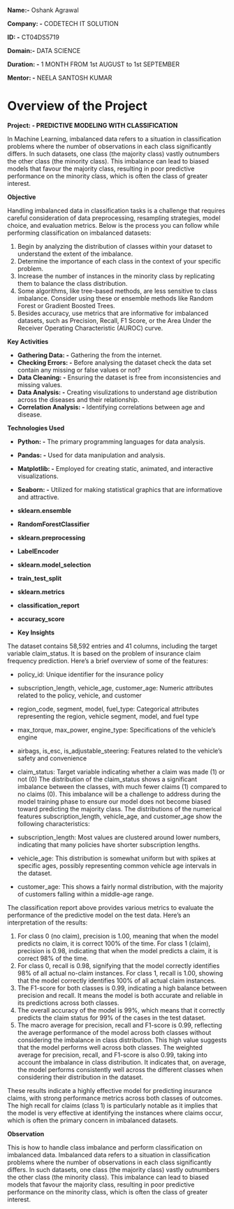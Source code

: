 **Name:-** Oshank Agrawal

**Company: -** CODETECH IT SOLUTION

**ID: -** CT04DS5719

**Domain:-** DATA SCIENCE

**Duration: -** 1 MONTH FROM 1st AUGUST to 1st SEPTEMBER

**Mentor: -** NEELA SANTOSH KUMAR

# Overview of the Project

**Project: - PREDICTIVE MODELING WITH CLASSIFICATION**

In Machine Learning, imbalanced data refers to a situation in classification problems where the number of observations in each class significantly differs. In such datasets, one class (the majority class) vastly outnumbers the other class (the minority class). This imbalance can lead to biased models that favour the majority class, resulting in poor predictive performance on the minority class, which is often the class of greater interest.

**Objective**

Handling imbalanced data in classification tasks is a challenge that requires careful consideration of data preprocessing, resampling strategies, model choice, and evaluation metrics. Below is the process you can follow while performing classification on imbalanced datasets:

1. Begin by analyzing the distribution of classes within your dataset to understand the extent of the imbalance.
2. Determine the importance of each class in the context of your specific problem.
3. Increase the number of instances in the minority class by replicating them to balance the class distribution.
4. Some algorithms, like tree-based methods, are less sensitive to class imbalance. Consider using these or ensemble methods like Random Forest or Gradient Boosted Trees.
5. Besides accuracy, use metrics that are informative for imbalanced datasets, such as Precision, Recall, F1 Score, or the Area Under the Receiver Operating Characteristic (AUROC) curve.

**Key Activities**

* **Gathering Data: -** Gathering the from the internet.
* **Checking Errors: -** Before analysing the dataset check the data set contain any missing or false values or not? 
* **Data Cleaning: -** Ensuring the dataset is free from inconsistencies and missing values.
* **Data Analysis: -** Creating visulizations to understand age distribution across the diseases and their relationship.
* **Correlation Analysis: -** Identifying correlations between age and disease.

**Technologies Used**

* **Python: -** The primary programming languages for data analysis.
* **Pandas: -** Used for data manipulation and analysis.
* **Matplotlib: -** Employed for creating static, animated, and interactive visualizations.
* **Seaborn: -** Utilized for making statistical graphics that are informatiove and attractive.
* **sklearn.ensemble**
* **RandomForestClassifier**
* **sklearn.preprocessing**
* **LabelEncoder**
* **sklearn.model_selection**
* **train_test_split**
* **sklearn.metrics**
* **classification_report**
* **accuracy_score**

* **Key Insights**

The dataset contains 58,592 entries and 41 columns, including the target variable claim_status. It is based on the problem of insurance claim frequency prediction. Here’s a brief overview of some of the features:
* policy_id: Unique identifier for the insurance policy
* subscription_length, vehicle_age, customer_age: Numeric attributes related to the policy, vehicle, and customer
* region_code, segment, model, fuel_type: Categorical attributes representing the region, vehicle segment, model, and fuel type
* max_torque, max_power, engine_type: Specifications of the vehicle’s engine
* airbags, is_esc, is_adjustable_steering: Features related to the vehicle’s safety and convenience
* claim_status: Target variable indicating whether a claim was made (1) or not (0)
The distribution of the claim_status shows a significant imbalance between the classes, with much fewer claims (1) compared to no claims (0). This imbalance will be a challenge to address during the model training phase to ensure our model does not become biased toward predicting the majority class.
The distributions of the numerical features subscription_length, vehicle_age, and customer_age show the following characteristics:

* subscription_length: Most values are clustered around lower numbers, indicating that many policies have shorter subscription lengths.
* vehicle_age: This distribution is somewhat uniform but with spikes at specific ages, possibly representing common vehicle age intervals in the dataset.
* customer_age: This shows a fairly normal distribution, with the majority of customers falling within a middle-age range.

The classification report above provides various metrics to evaluate the performance of the predictive model on the test data. Here’s an interpretation of the results:
1. For class 0 (no claim), precision is 1.00, meaning that when the model predicts no claim, it is correct 100% of the time. For class 1 (claim), precision is 0.98, indicating that when the model predicts a claim, it is correct 98% of the time.
2. For class 0, recall is 0.98, signifying that the model correctly identifies 98% of all actual no-claim instances. For class 1, recall is 1.00, showing that the model correctly identifies 100% of all actual claim instances.
3. The F1-score for both classes is 0.99, indicating a high balance between precision and recall. It means the model is both accurate and reliable in its predictions across both classes.
4. The overall accuracy of the model is 99%, which means that it correctly predicts the claim status for 99% of the cases in the test dataset.
5. The macro average for precision, recall and F1-score is 0.99, reflecting the average performance of the model across both classes without considering the imbalance in class distribution. This high value suggests that the model performs well across both classes. The weighted average for precision, recall, and F1-score is also 0.99, taking into account the imbalance in class distribution. It indicates that, on average, the model performs consistently well across the different classes when considering their distribution in the dataset.

These results indicate a highly effective model for predicting insurance claims, with strong performance metrics across both classes of outcomes. The high recall for claims (class 1) is particularly notable as it implies that the model is very effective at identifying the instances where claims occur, which is often the primary concern in imbalanced datasets.

**Observation**

This is how to handle class imbalance and perform classification on imbalanced data. Imbalanced data refers to a situation in classification problems where the number of observations in each class significantly differs. In such datasets, one class (the majority class) vastly outnumbers the other class (the minority class). This imbalance can lead to biased models that favour the majority class, resulting in poor predictive performance on the minority class, which is often the class of greater interest.

